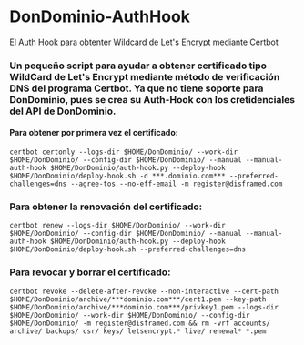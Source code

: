 # DonDominio-AuthHook
El Auth Hook para obtenter Wildcard de Let's Encrypt mediante Certbot


### Un pequeño script para ayudar a obtener certificado tipo WildCard de Let's Encrypt mediante método de verificación DNS del programa Certbot. Ya que no tiene soporte para DonDominio, pues se crea su Auth-Hook con los cretidenciales del API de DonDominio.

#### Para obtener por primera vez el certificado:
`
certbot certonly --logs-dir $HOME/DonDominio/ --work-dir $HOME/DonDominio/ --config-dir $HOME/DonDominio/ --manual --manual-auth-hook $HOME/DonDominio/auth-hook.py --deploy-hook $HOME/DonDominio/deploy-hook.sh -d ***.dominio.com*** --preferred-challenges=dns --agree-tos --no-eff-email -m register@disframed.com
`

### Para obtener la renovación del certificado:
`
certbot renew --logs-dir $HOME/DonDominio/ --work-dir $HOME/DonDominio/ --config-dir $HOME/DonDominio/ --manual --manual-auth-hook $HOME/DonDominio/auth-hook.py --deploy-hook $HOME/DonDominio/deploy-hook.sh --preferred-challenges=dns
`
### Para revocar y borrar el certificado:
`
certbot revoke --delete-after-revoke --non-interactive --cert-path $HOME/DonDominio/archive/***dominio.com***/cert1.pem --key-path $HOME/DonDominio/archive/***dominio.com***/privkey1.pem --logs-dir $HOME/DonDominio/ --work-dir $HOME/DonDominio/ --config-dir $HOME/DonDominio/ -m register@disframed.com && rm -vrf accounts/ archive/ backups/ csr/ keys/ letsencrypt.* live/ renewal* *.pem
`
